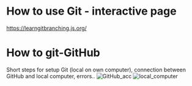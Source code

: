 # How to use Git - interactive page 

https://learngitbranching.js.org/

# How to git-GitHub

Short steps for setup Git (local on own computer), connection between GitHub and local computer, errors..
![GitHub_acc](https://user-images.githubusercontent.com/108144989/181847516-fc921fb6-17d1-4291-b4d8-edb107e611bb.png)
![local_computer](https://user-images.githubusercontent.com/108144989/181847525-c7f3587e-5c01-48b2-90a5-dc0d190def52.png)

